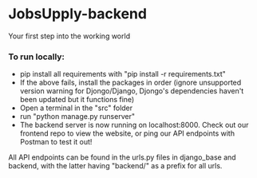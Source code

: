 # JobsUpply-backend
Your first step into the working world

### To run locally:
 - pip install all requirements with "pip install -r requirements.txt"
 - If the above fails, install the packages in order (ignore unsupported version warning for Djongo/Django, Djongo's dependencies haven't been updated but it functions fine)
 - Open a terminal in the "src" folder
 - run "python manage.py runserver"
 - The backend server is now running on localhost:8000. Check out our frontend repo to view the website, or ping our API endpoints with Postman to test it out!

All API endpoints can be found in the urls.py files in django_base and backend, with the latter having "backend/" as a prefix for all urls.
